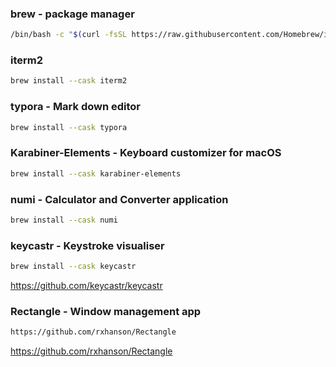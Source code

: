 

### brew - package manager
```bash
/bin/bash -c "$(curl -fsSL https://raw.githubusercontent.com/Homebrew/install/HEAD/install.sh)"
```

### iterm2
```bash
brew install --cask iterm2
```

### typora - Mark down editor
```bash
brew install --cask typora
```

### Karabiner-Elements - Keyboard customizer for macOS
```bash
brew install --cask karabiner-elements
```

### numi  - Calculator and Converter application
```bash
brew install --cask numi
```

### keycastr - Keystroke visualiser
```bash
brew install --cask keycastr
```

https://github.com/keycastr/keycastr

### Rectangle - Window management app
```bash
https://github.com/rxhanson/Rectangle
```


https://github.com/rxhanson/Rectangle